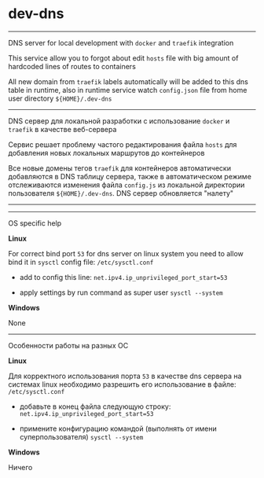 # dev-dns

---

DNS server for local development with `docker` and `traefik` integration

This service allow you to forgot about edit `hosts` file with big amount of hardcoded lines of routes to containers

All new domain from `traefik` labels automatically will be added to this dns table in runtime, also in runtime service watch `config.json` file from home user directory `${HOME}/.dev-dns`

---

DNS сервер для локальной разработки с использование `docker` и `traefik` в качестве веб-сервера

Сервис решает проблему частого редактирования файла `hosts` для добавления новых локальных маршрутов до контейнеров

Все новые домены тегов `traefik` для контейнеров автоматически добавляются в DNS таблицу сервера, также в автоматическом режиме отслеживаются изменения файла `config.js` из локальной директории пользователя `${HOME}/.dev-dns`. DNS сервер обновляется "налету"

---
---

OS specific help

**Linux**

For correct bind port `53` for dns server on linux system you need to allow bind it in `sysctl` config file: `/etc/sysctl.conf`

- add to config this line: `net.ipv4.ip_unprivileged_port_start=53`

- apply settings by run command as super user `sysctl --system`

**Windows**

None

---

Особенности работы на разных ОС

**Linux**

Для корректного использования порта `53` в качестве dns сервера на системах linux необходимо разрешить его использование в файле: `/etc/sysctl.conf`

- добавьте в конец файла следующую строку: `net.ipv4.ip_unprivileged_port_start=53`

- примените конфигурацию командой (выполнять от имени суперпользователя) `sysctl --system`

**Windows**

Ничего
